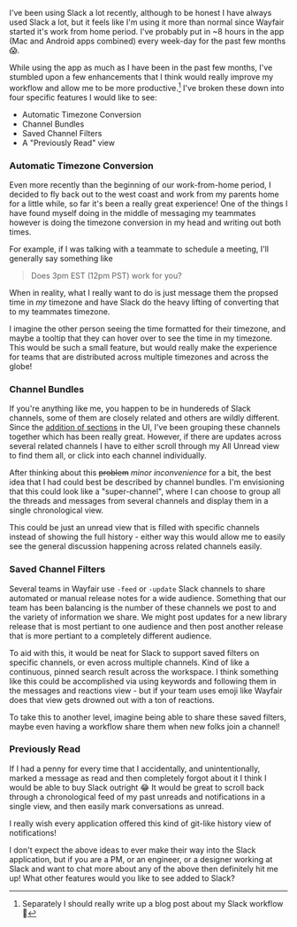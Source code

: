 I've been using Slack a lot recently, although to be honest I have always used Slack a lot, but it feels like I'm using it more than normal since Wayfair started it's work from home period. I've probably put in ~8 hours in the app (Mac and Android apps combined) every week-day for the past few months 😱.



While using the app as much as I have been in the past few months, I've stumbled upon a few enhancements that I think would really improve my workflow and allow me to be more productive.[^1] I've broken these down into four specific features I would like to see:



* Automatic Timezone Conversion
* Channel Bundles
* Saved Channel Filters
* A "Previously Read" view



### Automatic Timezone Conversion

Even more recently than the beginning of our work-from-home period, I decided to fly back out to the west coast and work from my parents home for a little while, so far it's been a really great experience! One of the things I have found myself doing in the middle of messaging my teammates however is doing the timezone conversion in my head and writing out both times. 

For example, if I was talking with a teammate to schedule a meeting, I'll generally say something like

> Does 3pm EST (12pm PST) work for you?

When in reality, what I really want to do is just message them the propsed time in *my* timezone and have Slack do the heavy lifting of converting that to my teammates timezone.

I imagine the other person seeing the time formatted for their timezone, and maybe a tooltip that they can hover over to see the time in my timezone. This would be such a small feature, but would really make the experience for teams that are distributed across multiple timezones and across the globe!



### Channel Bundles

If you're anything like me, you happen to be in hundereds of Slack channels, some of them are closely related and others are wildly different. Since the [addition of sections](https://slackhq.com/simpler-more-organized-slack) in the UI, I've been grouping these channels together which has been really great. However, if there are updates across several related channels I have to either scroll through my All Unread view to find them all, or click into each channel individually.

After thinking about this ~~problem~~ _minor inconvenience_ for a bit, the best idea that I had could best be described by channel bundles. I'm envisioning that this could look like a "super-channel", where I can choose to group all the threads and messages from several channels and display them in a single chronological view.

This could be just an unread view that is filled with specific channels instead of showing the full history - either way this would allow me to easily see the general discussion happening across related channels easily.



### Saved Channel Filters

Several teams in Wayfair use `-feed` or `-update` Slack channels to share automated or manual release notes for a wide audience. Something that our team has been balancing is the number of these channels we post to and the variety of information we share. We might post updates for a new library release that is most pertiant to one audience and then post another release that is more pertiant to a completely different audience.

To aid with this, it would be neat for Slack to support saved filters on specific channels, or even across multiple channels. Kind of like a continuous, pinned search result across the workspace. I think something like this could be accomplished via using keywords and following them in the messages and reactions view - but if your team uses emoji like Wayfair does that view gets drowned out with a ton of reactions.

To take this to another level, imagine being able to share these saved filters, maybe even having a workflow share them when new folks join a channel!



### Previously Read

If I had a penny for every time that I accidentally, and unintentionally, marked a message as read and then completely forgot about it I think I would be able to buy Slack outright 😂 It would be great to scroll back through a chronological feed of my past unreads and notifications in a single view, and then easily mark conversations as unread.

I really wish every application offered this kind of git-like history view of notifications!







I don't expect the above ideas to ever make their way into the Slack application, but if you are a PM, or an engineer, or a designer working at Slack and want to chat more about any of the above then definitely hit me up! What other features would you like to see added to Slack?



[^1]: Separately I should really write up a blog post about my Slack workflow 🤔
